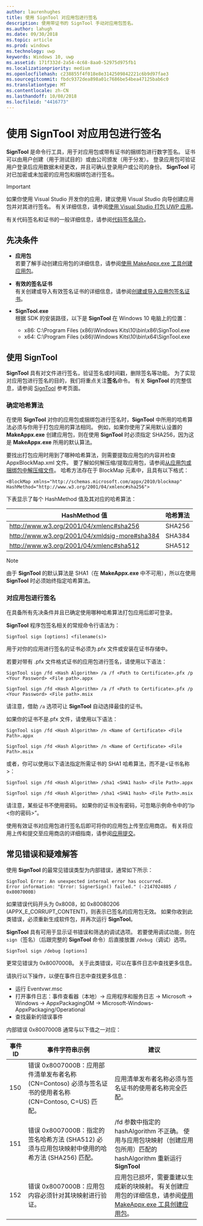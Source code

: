 ```yaml
---
author: laurenhughes
title: 使用 SignTool 对应用包进行签名
description: 使用带证书的 SignTool 手动对应用包签名。
ms.author: lahugh
ms.date: 09/30/2018
ms.topic: article
ms.prod: windows
ms.technology: uwp
keywords: Windows 10, uwp
ms.assetid: 171f332d-2a54-4c68-8aa0-52975d975fb1
ms.localizationpriority: medium
ms.openlocfilehash: c238855f4f018e8e3142509842221c6b9d97fae3
ms.sourcegitcommit: fbdc9372dea898a01c7686be54bea47125bab6c0
ms.translationtype: MT
ms.contentlocale: zh-CN
ms.lasthandoff: 10/08/2018
ms.locfileid: "4416773"
---
```

# <a name="sign-an-app-package-using-signtool"></a>使用 SignTool 对应用包进行签名


**SignTool** 是命令行工具，用于对应用包或带有证书的捆绑包进行数字签名。 证书可以由用户创建（用于测试目的）或由公司颁发（用于分发）。 登录应用包可验证用户登录后应用数据未经更改，并且可确认登录用户或公司的身份。 **SignTool** 可对已加密或未加密的应用包和捆绑包进行签名。

> [!IMPORTANT] 
> 如果你使用 Visual Studio 开发你的应用，建议使用 Visual Studio 向导创建应用包并对其进行签名。 有关详细信息，请参阅[使用 Visual Studio 打包 UWP 应用](https://msdn.microsoft.com/windows/uwp/packaging/packaging-uwp-apps)。

有关代码签名和证书的一般详细信息，请参阅[代码签名简介](https://msdn.microsoft.com/library/windows/desktop/aa380259.aspx#introduction_to_code_signing)。

## <a name="prerequisites"></a>先决条件
- **应用包**  
    若要了解手动创建应用包的详细信息，请参阅[使用 MakeAppx.exe 工具创建应用包](https://msdn.microsoft.com/windows/uwp/packaging/create-app-package-with-makeappx-tool)。 

- **有效的签名证书**  
    有关创建或导入有效签名证书的详细信息，请参阅[创建或导入应用包签名证书](https://msdn.microsoft.com/windows/uwp/packaging/create-certificate-package-signing)。

- **SignTool.exe**  
    根据 SDK 的安装路径，以下是 **SignTool** 在 Windows 10 电脑上的位置：
    - x86: C:\Program Files (x86)\Windows Kits\10\bin\x86\SignTool.exe
    - x64: C:\Program Files (x86)\Windows Kits\10\bin\x64\SignTool.exe

## <a name="using-signtool"></a>使用 SignTool

**SignTool** 具有对文件进行签名，验证签名或时间戳，删除签名等功能。 为了实现对应用包进行签名的目的，我们将重点关注**签名**命令。 有关 **SignTool** 的完整信息，请参阅 [SignTool](https://msdn.microsoft.com/library/windows/desktop/aa387764.aspx) 参考页面。 

### <a name="determine-the-hash-algorithm"></a>确定哈希算法
在使用 **SignTool** 对你的应用包或捆绑包进行签名时，**SignTool** 中所用的哈希算法必须与你用于打包应用的算法相同。 例如，如果你使用了采用默认设置的 **MakeAppx.exe** 创建应用包，则在使用 **SignTool** 时必须指定 SHA256，因为这是 **MakeAppx.exe** 所用的默认算法。

要找出打包应用时用到了哪种哈希算法，则需要提取应用包的内容并检查 AppxBlockMap.xml 文件。 要了解如何解压缩/提取应用包，请参阅[从应用包或捆绑包中解压缩文件](https://msdn.microsoft.com/windows/uwp/packaging/create-app-package-with-makeappx-tool#extract-files-from-a-package-or-bundle)。 哈希方法存在于 BlockMap 元素中，且具有以下格式：
```
<BlockMap xmlns="http://schemas.microsoft.com/appx/2010/blockmap" 
HashMethod="http://www.w3.org/2001/04/xmlenc#sha256">
```

下表显示了每个 HashMethod 值及其对应的哈希算法：


| HashMethod 值                              | 哈希算法 |
|-----------------------------------------------|----------------|
| http://www.w3.org/2001/04/xmlenc#sha256       | SHA256         |
| http://www.w3.org/2001/04/xmldsig-more#sha384 | SHA384         |
| http://www.w3.org/2001/04/xmlenc#sha512       | SHA512         |

> [!NOTE]
> 由于 **SignTool** 的默认算法是 SHA1（在 **MakeAppx.exe** 中不可用），所以在使用 **SignTool** 时必须始终指定哈希算法。

### <a name="sign-the-app-package"></a>对应用包进行签名

在具备所有先决条件并且已确定使用哪种哈希算法打包应用后即可登录。 

**SignTool** 程序包签名相关的常规命令行语法为：
```
SignTool sign [options] <filename(s)>
```

用于对你的应用进行签名的证书必须为.pfx 文件或安装在证书存储中。

若要对带有 .pfx 文件格式证书的应用包进行签名，请使用以下语法：
```
SignTool sign /fd <Hash Algorithm> /a /f <Path to Certificate>.pfx /p <Your Password> <File path>.appx
```
```
SignTool sign /fd <Hash Algorithm> /a /f <Path to Certificate>.pfx /p <Your Password> <File path>.msix
```
请注意，借助 `/a` 选项可让 **SignTool** 自动选择最佳的证书。

如果你的证书不是.pfx 文件，请使用以下语法：
```
SignTool sign /fd <Hash Algorithm> /n <Name of Certificate> <File Path>.appx
```
```
SignTool sign /fd <Hash Algorithm> /n <Name of Certificate> <File Path>.msix
```

或者，你可以使用以下语法指定所需证书的 SHA1 哈希算法，而不是&lt;证书名称&gt;：
```
SignTool sign /fd <Hash Algorithm> /sha1 <SHA1 hash> <File Path>.appx
```
```
SignTool sign /fd <Hash Algorithm> /sha1 <SHA1 hash> <File Path>.msix
```

请注意，某些证书不使用密码。 如果你的证书没有密码，可忽略示例命令中的“/p &lt;你的密码&gt;”。

使用有效证书对应用包进行签名后即可将你的应用包上传至应用商店。 有关将应用上传和提交至应用商店的详细指南，请参阅[应用提交](https://msdn.microsoft.com/windows/uwp/publish/app-submissions)。

## <a name="common-errors-and-troubleshooting"></a>常见错误和疑难解答
使用 **SignTool** 的最常见错误类型为内部错误，通常如下所示：

```
SignTool Error: An unexpected internal error has occurred.
Error information: "Error: SignerSign() failed." (-2147024885 / 0x8007000B) 
```

如果错误代码开头为 0x8008，如 0x80080206 (APPX_E_CORRUPT_CONTENT)，则表示已签名的应用包无效。 如果你收到此类错误，必须重新生成软件包，并再次运行 **SignTool**。

**SignTool** 具有可用于显示证书错误和筛选的调试选项。 若要使用调试功能，则在 `sign`（签名）（后跟完整的 **SignTool** 命令）后直接放置 `/debug`（调试）选项。
```
SignTool sign /debug [options]
``` 

更常见错误为 0x8007000B。 关于此类错误，可以在事件日志中查找更多信息。
 
请执行以下操作，以便在事件日志中查找更多信息：
- 运行 Eventvwr.msc
- 打开事件日志：事件查看器（本地）-> 应用程序和服务日志 -> Microsoft -> Windows -> AppxPackagingOM -> Microsoft-Windows-AppxPackaging/Operational
- 查找最新的错误事件

内部错误 0x8007000B 通常与以下值之一对应：

| **事件 ID** | **事件字符串示例** | **建议** |
|--------------|--------------------------|----------------|
| 150          | 错误 0x8007000B：应用部件清单发布者名称 (CN=Contoso) 必须与签名证书的使用者名称 (CN=Contoso, C=US) 匹配。 | 应用清单发布者名称必须与签名证书的使用者名称完全匹配。               |
| 151          | 错误 0x8007000B：指定的签名哈希方法 (SHA512) 必须与应用包块映射中使用的哈希方法 (SHA256) 匹配。     | /fd 参数中指定的 hashAlgorithm 不正确。 使用与应用包块映射（创建应用包所用）匹配的 hashAlgorithm 重新运行 **SignTool**  |
| 152          | 错误 0x8007000B：应用包内容必须针对其块映射进行验证。                                                           | 应用包已损坏，需要重建以生成新的块映射。 有关创建应用包的详细信息，请参阅[使用 MakeAppx.exe 工具创建应用包](https://msdn.microsoft.com/windows/uwp/packaging/create-app-package-with-makeappx-tool)。 |